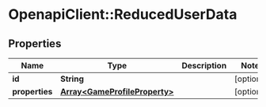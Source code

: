 # OpenapiClient::ReducedUserData

## Properties
Name | Type | Description | Notes
------------ | ------------- | ------------- | -------------
**id** | **String** |  | [optional] 
**properties** | [**Array&lt;GameProfileProperty&gt;**](GameProfileProperty.md) |  | [optional] 


